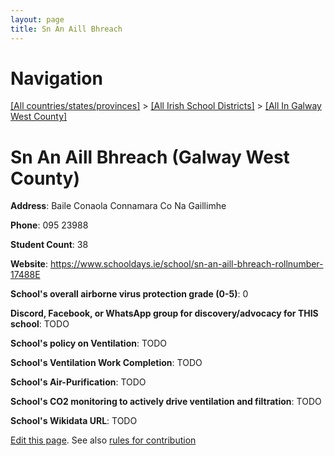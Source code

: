 ```yaml
---
layout: page
title: Sn An Aill Bhreach
---
```

# Navigation

[[All countries/states/provinces]](../../..) > [[All Irish School Districts]](../..) > [[All In Galway West County]](..)

# Sn An Aill Bhreach (Galway West County)

**Address**: Baile Conaola Connamara Co Na Gaillimhe

**Phone**: 095 23988

**Student Count**: 38

**Website**: <https://www.schooldays.ie/school/sn-an-aill-bhreach-rollnumber-17488E>

**School's overall airborne virus protection grade (0-5)**: 0

**Discord, Facebook, or WhatsApp group for discovery/advocacy for THIS school**: TODO

**School's policy on Ventilation**: TODO

**School's Ventilation Work Completion**: TODO

**School's Air-Purification**: TODO

**School's CO2 monitoring to actively drive ventilation and filtration**: TODO

**School's Wikidata URL**: TODO


[Edit this page](https://github.com/ventilate-schools/Ireland/edit/main/./Galway_West_County/Sn_An_Aill_Bhreach.md). See also [rules for contribution](../../../contribution-rules/)